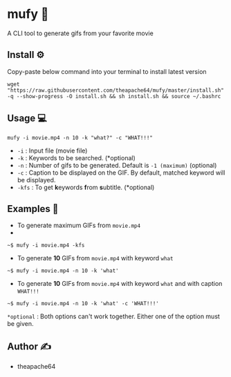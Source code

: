 # mufy 🎥

A CLI tool to generate gifs from your favorite movie

## Install ⚙️

Copy-paste below command into your terminal to install latest version

```shell script
wget "https://raw.githubusercontent.com/theapache64/mufy/master/install.sh" -q --show-progress -O install.sh && sh install.sh && source ~/.bashrc
```

## Usage 💻

```shell script
mufy -i movie.mp4 -n 10 -k "what?" -c "WHAT!!!"
```

- `-i` : Input file (movie file)
- `-k` : Keywords to be searched. (*optional)
- `-n` : Number of gifs to be generated. Default is `-1 (maximum)` (optional)
- `-c` : Caption to be displayed on the GIF. By default, matched keyword will be displayed.
- `-kfs` : To get **k**eywords **f**rom **s**ubtitle. (*optional)

## Examples :evergreen_tree:

- To generate maximum GIFs from `movie.mp4`
- 
```shell script
~$ mufy -i movie.mp4 -kfs
```

- To generate **10** GIFs from `movie.mp4` with keyword `what`

```shell script
~$ mufy -i movie.mp4 -n 10 -k 'what'
```

- To generate **10** GIFs from `movie.mp4` with keyword `what` and with caption `WHAT!!!`

```shell script
~$ mufy -i movie.mp4 -n 10 -k 'what' -c 'WHAT!!!'
```




`*optional` : Both options can't work together. Either one of the option must be given.

## Author ✍️

- theapache64

